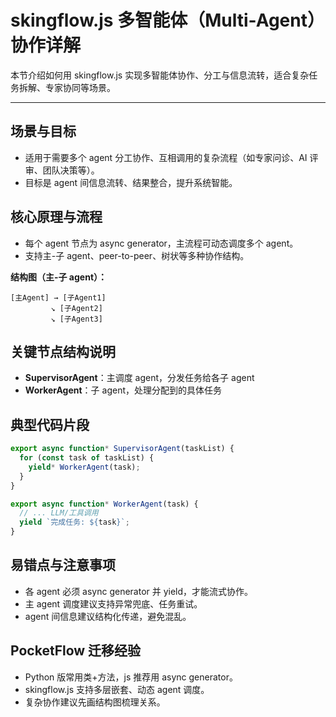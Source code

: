 # skingflow.js 多智能体（Multi-Agent）协作详解

本节介绍如何用 skingflow.js 实现多智能体协作、分工与信息流转，适合复杂任务拆解、专家协同等场景。

---

## 场景与目标
- 适用于需要多个 agent 分工协作、互相调用的复杂流程（如专家问诊、AI 评审、团队决策等）。
- 目标是 agent 间信息流转、结果整合，提升系统智能。

## 核心原理与流程
- 每个 agent 节点为 async generator，主流程可动态调度多个 agent。
- 支持主-子 agent、peer-to-peer、树状等多种协作结构。

**结构图（主-子 agent）：**
```
[主Agent] → [子Agent1]
         ↘ [子Agent2]
         ↘ [子Agent3]
```

## 关键节点结构说明
- **SupervisorAgent**：主调度 agent，分发任务给各子 agent
- **WorkerAgent**：子 agent，处理分配到的具体任务

## 典型代码片段
```js
export async function* SupervisorAgent(taskList) {
  for (const task of taskList) {
    yield* WorkerAgent(task);
  }
}

export async function* WorkerAgent(task) {
  // ... LLM/工具调用
  yield `完成任务: ${task}`;
}
```

## 易错点与注意事项
- 各 agent 必须 async generator 并 yield，才能流式协作。
- 主 agent 调度建议支持异常兜底、任务重试。
- agent 间信息建议结构化传递，避免混乱。

## PocketFlow 迁移经验
- Python 版常用类+方法，js 推荐用 async generator。
- skingflow.js 支持多层嵌套、动态 agent 调度。
- 复杂协作建议先画结构图梳理关系。
